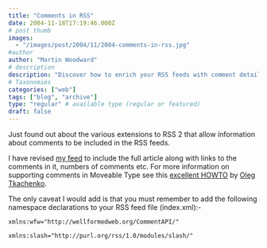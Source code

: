 ```yaml
---
title: "Comments in RSS"
date: 2004-11-18T17:19:46.000Z
# post thumb
images:
  - "/images/post/2004/11/2004-comments-in-rss.jpg"
#author
author: "Martin Woodward"
# description
description: "Discover how to enrich your RSS feeds with comment details using extensions and essential namespace declarations."
# Taxonomies
categories: ["web"]
tags: ["blog", "archive"]
type: "regular" # available type (regular or featured)
draft: false
---
```


Just found out about the various extensions to RSS 2 that allow information about comments to be included in the RSS feeds.

I have revised [my feed](http://www.woodwardweb.com/index.xml) to include the full article along with links to the comments in it, numbers of comments etc. For more information on supporting comments in Moveable Type see this [excellent HOWTO](http://www.tkachenko.com/blog/archives/000133.html) by [Oleg Tkachenko](http://www.tkachenko.com/).

The only caveat I would add is that you must remember to add the following namespace declarations to your RSS feed file (index.xml):-

    xmlns:wfw="http://wellformedweb.org/CommentAPI/"

    xmlns:slash="http://purl.org/rss/1.0/modules/slash/"

